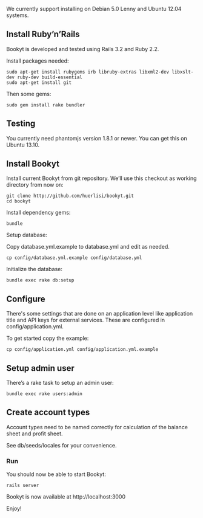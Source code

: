We currently support installing on Debian 5.0 Lenny and Ubuntu 12.04
systems.

Install Ruby’n’Rails
--------------------

Bookyt is developed and tested using Rails 3.2 and Ruby 2.2.

Install packages needed:

    sudo apt-get install rubygems irb libruby-extras libxml2-dev libxslt-dev ruby-dev build-essential
    sudo apt-get install git

Then some gems:

    sudo gem install rake bundler

Testing
-------

You currently need phantomjs version 1.8.1 or newer. You can get this on
Ubuntu 13.10.

Install Bookyt
--------------

Install current Bookyt from git repository. We’ll use this checkout as
working directory from now on:

    git clone http://github.com/huerlisi/bookyt.git
    cd bookyt

Install dependency gems:

    bundle

Setup database:

Copy database.yml.example to database.yml and edit as needed.

    cp config/database.yml.example config/database.yml

Initialize the database:

    bundle exec rake db:setup

Configure
---------

There's some settings that are done on an application level like application title and API
keys for external services. These are configured in config/application.yml.

To get started copy the example:

    cp config/application.yml config/application.yml.example

Setup admin user
----------------

There’s a rake task to setup an admin user:

    bundle exec rake users:admin

Create account types
--------------------

Account types need to be named correctly for calculation of the balance
sheet and profit sheet.

See db/seeds/locales for your convenience.

### Run

You should now be able to start Bookyt:

    rails server

Bookyt is now available at http://localhost:3000

Enjoy!
